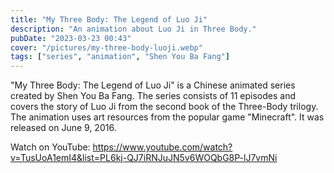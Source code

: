 ```yaml
---
title: "My Three Body: The Legend of Luo Ji"
description: "An animation about Luo Ji in Three Body."
pubDate: "2023-03-23 00:43"
cover: "/pictures/my-three-body-luoji.webp"
tags: ["series", "animation", "Shen You Ba Fang"]
---
```


"My Three Body: The Legend of Luo Ji" is a Chinese animated series created by Shen You Ba Fang. The series consists of 11 episodes and covers the story of Luo Ji from the second book of the Three-Body trilogy. The animation uses art resources from the popular game "Minecraft". It was released on June 9, 2016.

Watch on YouTube: https://www.youtube.com/watch?v=TusUoA1emI4&list=PL6kj-QJ7iRNJuJN5v6WOQbG8P-lJ7vmNi
